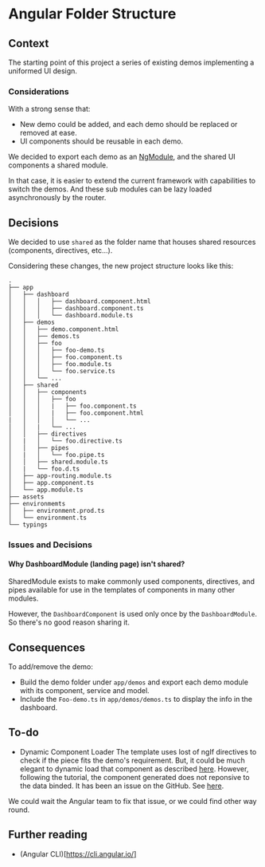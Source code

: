 # Angular Folder Structure

## Context

The starting point of this project a series of existing demos implementing a uniformed UI design.

### Considerations

With a strong sense that: 
- New demo could be added, and each demo should be replaced or removed at ease. 
- UI components should be reusable in each demo.

We decided to export each demo as an [NgModule](https://angular.io/guide/ngmodule), and the shared UI components a shared module.

In that case, it is easier to extend the current framework with capabilities to switch the demos. And these sub modules can be lazy loaded asynchronously by the router.

## Decisions

We decided to use `shared` as the folder name that houses shared resources (components, directives, etc...).

Considering these changes, the new project structure looks like this:

```
.
├── app
│   ├── dashboard
│   │   │   ├── dashboard.component.html
│   │   │   ├── dashboard.component.ts
│   │   │   └── dashboard.module.ts
│   ├── demos
│   │   ├── demo.component.html
│   │   ├── demos.ts
│   │   ├── foo
│   │   │   ├── foo-demo.ts
│   │   │   ├── foo.component.ts
│   │   │   ├── foo.module.ts
│   │   │   └── foo.service.ts
│   │   └── ...
│   ├── shared
│   │   ├── components
│   │   │   ├── foo
│   │   │   |   ├── foo.component.ts
│   │   │   |   ├── foo.component.html
|   │   │   │   └── ...
│   │   |   └── ...
│   │   ├── directives
│   |   │   └── foo.directive.ts
│   │   ├── pipes
│   |   │   └── foo.pipe.ts
│   │   ├── shared.module.ts
│   |   └── foo.d.ts
│   ├── app-routing.module.ts
│   ├── app.component.ts
│   └── app.module.ts
├── assets
├── environmemts
│   ├── environment.prod.ts
│   └── environment.ts
└── typings
```
### Issues and Decisions

#### Why DashboardModule (landing page) isn't shared?

SharedModule exists to make commonly used components, directives, and pipes available for use in the templates of components in many other modules.

However, the `DashboardComponent` is used only once by the `DashboardModule`. So there's no good reason sharing it.

## Consequences

To add/remove the demo:
- Build the demo folder under `app/demos` and export each demo module with its component, service and model.
- Include the `Foo-demo.ts` in `app/demos/demos.ts` to display the info in the dashboard.

## To-do

- Dynamic Component Loader
The template uses lost of ngIf directives to check if the piece fits the demo's requirement. But, it could be much elegant to dynamic load that component as described [here](https://angular.io/guide/dynamic-component-loader).
However, following the tutorial, the component generated does not reponsive to the data binded. It has been an issue on the GitHub. See [here](https://github.com/angular/angular/issues/8164).

We could wait the Angular team to fix that issue, or we could find other way round.

## Further reading

- (Angular CLI)[https://cli.angular.io/]